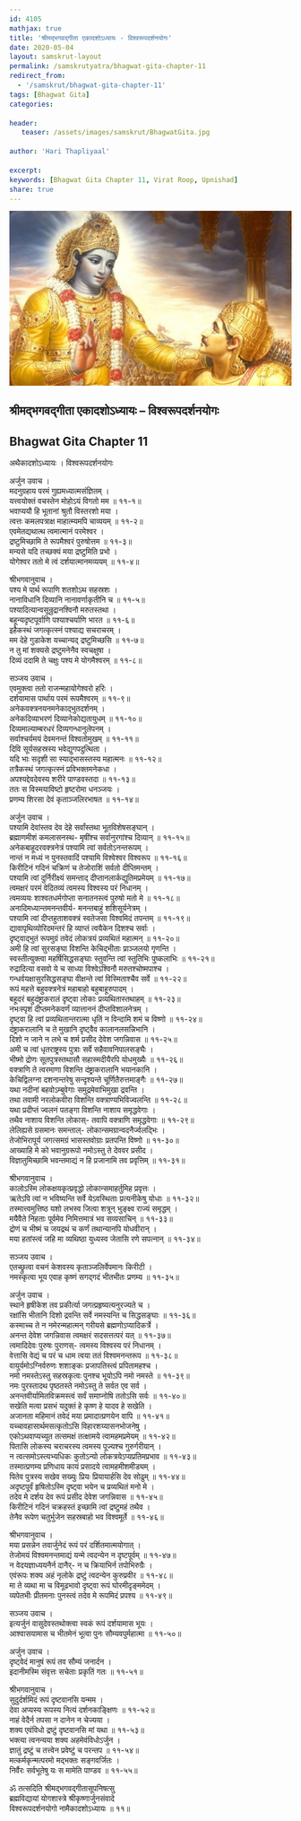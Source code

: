 ```yaml
---    
id: 4105    
mathjax: true    
title: 'श्रीमद्भगवद्गीता एकादशोऽध्यायः - विश्वरूपदर्शनयोगः'    
date: 2020-05-04    
layout: samskrut-layout 
permalink: /samskrutyatra/bhagwat-gita-chapter-11
redirect_from: 
  - '/samskrut/bhagwat-gita-chapter-11'
tags: [Bhagwat Gita]    
categories:    
    
header:    
   teaser: /assets/images/samskrut/BhagwatGita.jpg    
    
author: 'Hari Thapliyaal'    
    
excerpt:    
keywords: [Bhagwat Gita Chapter 11, Virat Roop, Upnishad]       
share: true    
---    
```

    
![](/assets/images/samskrut/BhagwatGita.jpg)    
    
## श्रीमद्भगवद्गीता एकादशोऽध्यायः – विश्वरूपदर्शनयोगः    
## Bhagwat Gita Chapter 11    
    
अथैकादशोऽध्यायः ।    विश्वरूपदर्शनयोगः    
    
अर्जुन उवाच ।    
मदनुग्रहाय परमं गुह्यमध्यात्मसंज्ञितम् ।    
यत्त्वयोक्तं वचस्तेन मोहोऽयं विगतो मम ॥ ११-१॥    
भवाप्ययौ हि भूतानां श्रुतौ विस्तरशो मया ।    
त्वत्तः कमलपत्राक्ष माहात्म्यमपि चाव्ययम् ॥ ११-२॥    
एवमेतद्यथात्थ त्वमात्मानं परमेश्वर ।    
द्रष्टुमिच्छामि ते रूपमैश्वरं पुरुषोत्तम ॥ ११-३॥    
मन्यसे यदि तच्छक्यं मया द्रष्टुमिति प्रभो ।    
योगेश्वर ततो मे त्वं दर्शयात्मानमव्ययम् ॥ ११-४॥    
    
श्रीभगवानुवाच ।    
पश्य मे पार्थ रूपाणि शतशोऽथ सहस्रशः ।    
नानाविधानि दिव्यानि नानावर्णाकृतीनि च ॥ ११-५॥    
पश्यादित्यान्वसून्रुद्रानश्विनौ मरुतस्तथा ।    
बहून्यदृष्टपूर्वाणि पश्याश्चर्याणि भारत ॥ ११-६॥    
इहैकस्थं जगत्कृत्स्नं पश्याद्य सचराचरम् ।    
मम देहे गुडाकेश यच्चान्यद् द्रष्टुमिच्छसि ॥ ११-७॥    
न तु मां शक्यसे द्रष्टुमनेनैव स्वचक्षुषा ।    
दिव्यं ददामि ते चक्षुः पश्य मे योगमैश्वरम् ॥ ११-८॥    
    
सञ्जय उवाच ।    
एवमुक्त्वा ततो राजन्महायोगेश्वरो हरिः ।    
दर्शयामास पार्थाय परमं रूपमैश्वरम् ॥ ११-९॥    
अनेकवक्त्रनयनमनेकाद्भुतदर्शनम् ।    
अनेकदिव्याभरणं दिव्यानेकोद्यतायुधम् ॥ ११-१०॥    
दिव्यमाल्याम्बरधरं दिव्यगन्धानुलेपनम् ।    
सर्वाश्चर्यमयं देवमनन्तं विश्वतोमुखम् ॥ ११-११॥    
दिवि सूर्यसहस्रस्य भवेद्युगपदुत्थिता ।    
यदि भाः सदृशी सा स्याद्भासस्तस्य महात्मनः ॥ ११-१२॥    
तत्रैकस्थं जगत्कृत्स्नं प्रविभक्तमनेकधा ।    
अपश्यद्देवदेवस्य शरीरे पाण्डवस्तदा ॥ ११-१३॥    
ततः स विस्मयाविष्टो हृष्टरोमा धनञ्जयः ।    
प्रणम्य शिरसा देवं कृताञ्जलिरभाषत ॥ ११-१४॥    
    
अर्जुन उवाच ।    
पश्यामि देवांस्तव देव देहे सर्वांस्तथा भूतविशेषसङ्घान् ।    
ब्रह्माणमीशं कमलासनस्थ- मृषींश्च सर्वानुरगांश्च दिव्यान् ॥ ११-१५॥    
अनेकबाहूदरवक्त्रनेत्रं पश्यामि त्वां सर्वतोऽनन्तरूपम् ।    
नान्तं न मध्यं न पुनस्तवादिं पश्यामि विश्वेश्वर   विश्वरूप ॥ ११-१६॥    
किरीटिनं गदिनं चक्रिणं च तेजोराशिं सर्वतो दीप्तिमन्तम् ।    
पश्यामि त्वां दुर्निरीक्ष्यं समन्ताद् दीप्तानलार्कद्युतिमप्रमेयम् ॥ ११-१७॥    
त्वमक्षरं परमं वेदितव्यं त्वमस्य विश्वस्य परं निधानम् ।    
त्वमव्ययः शाश्वतधर्मगोप्ता सनातनस्त्वं पुरुषो मतो मे ॥ ११-१८॥    
अनादिमध्यान्तमनन्तवीर्य- मनन्तबाहुं शशिसूर्यनेत्रम् ।    
पश्यामि त्वां दीप्तहुताशवक्त्रं स्वतेजसा विश्वमिदं तपन्तम् ॥ ११-१९॥    
द्यावापृथिव्योरिदमन्तरं हि व्याप्तं त्वयैकेन दिशश्च सर्वाः ।    
दृष्ट्वाद्भुतं रूपमुग्रं तवेदं लोकत्रयं प्रव्यथितं महात्मन् ॥ ११-२०॥    
अमी हि त्वां सुरसङ्घा विशन्ति केचिद्भीताः प्राञ्जलयो गृणन्ति ।    
स्वस्तीत्युक्त्वा महर्षिसिद्धसङ्घाः स्तुवन्ति त्वां स्तुतिभिः पुष्कलाभिः ॥ ११-२१॥    
रुद्रादित्या वसवो ये च साध्या विश्वेऽश्विनौ मरुतश्चोष्मपाश्च ।    
गन्धर्वयक्षासुरसिद्धसङ्घा वीक्षन्ते त्वां विस्मिताश्चैव सर्वे ॥ ११-२२॥    
रूपं महत्ते बहुवक्त्रनेत्रं महाबाहो बहुबाहूरुपादम् ।    
बहूदरं बहुदंष्ट्राकरालं दृष्ट्वा लोकाः प्रव्यथितास्तथाहम् ॥ ११-२३॥    
नभःस्पृशं दीप्तमनेकवर्णं व्यात्ताननं दीप्तविशालनेत्रम् ।    
दृष्ट्वा हि त्वां प्रव्यथितान्तरात्मा धृतिं न विन्दामि शमं च विष्णो ॥ ११-२४॥    
दंष्ट्राकरालानि च ते मुखानि दृष्ट्वैव कालानलसन्निभानि ।    
दिशो न जाने न लभे च शर्म प्रसीद देवेश जगन्निवास ॥ ११-२५॥    
अमी च त्वां धृतराष्ट्रस्य पुत्राः सर्वे सहैवावनिपालसङ्घैः ।    
भीष्मो द्रोणः सूतपुत्रस्तथासौ सहास्मदीयैरपि योधमुख्यैः ॥ ११-२६॥    
वक्त्राणि ते त्वरमाणा विशन्ति दंष्ट्राकरालानि भयानकानि ।    
केचिद्विलग्ना दशनान्तरेषु सन्दृश्यन्ते चूर्णितैरुत्तमाङ्गैः ॥ ११-२७॥    
यथा नदीनां बहवोऽम्बुवेगाः समुद्रमेवाभिमुखा द्रवन्ति ।    
तथा तवामी नरलोकवीरा विशन्ति वक्त्राण्यभिविज्वलन्ति ॥ ११-२८॥    
यथा प्रदीप्तं ज्वलनं पतङ्गा विशन्ति नाशाय समृद्धवेगाः ।    
तथैव नाशाय विशन्ति लोकास्- तवापि वक्त्राणि समृद्धवेगाः ॥ ११-२९॥    
लेलिह्यसे ग्रसमानः समन्ताल्- लोकान्समग्रान्वदनैर्ज्वलद्भिः ।    
तेजोभिरापूर्य जगत्समग्रं भासस्तवोग्राः प्रतपन्ति विष्णो ॥ ११-३०॥    
आख्याहि मे को भवानुग्ररूपो नमोऽस्तु ते देववर प्रसीद ।    
विज्ञातुमिच्छामि भवन्तमाद्यं न हि प्रजानामि तव प्रवृत्तिम् ॥ ११-३१॥    
    
श्रीभगवानुवाच ।    
कालोऽस्मि लोकक्षयकृत्प्रवृद्धो लोकान्समाहर्तुमिह प्रवृत्तः ।    
ऋतेऽपि त्वां न भविष्यन्ति सर्वे येऽवस्थिताः प्रत्यनीकेषु योधाः ॥ ११-३२॥    
तस्मात्त्वमुत्तिष्ठ यशो लभस्व जित्वा शत्रून् भुङ्क्ष्व राज्यं समृद्धम् ।    
मयैवैते निहताः पूर्वमेव निमित्तमात्रं भव सव्यसाचिन् ॥ ११-३३॥    
द्रोणं च भीष्मं च जयद्रथं च कर्णं तथान्यानपि योधवीरान् ।    
मया हतांस्त्वं जहि मा व्यथिष्ठा युध्यस्व जेतासि रणे सपत्नान् ॥ ११-३४॥    
    
सञ्जय उवाच ।    
एतच्छ्रुत्वा वचनं केशवस्य कृताञ्जलिर्वेपमानः किरीटी ।    
नमस्कृत्वा भूय एवाह कृष्णं सगद्गदं भीतभीतः प्रणम्य ॥ ११-३५॥    
    
अर्जुन उवाच ।    
स्थाने हृषीकेश तव प्रकीर्त्या जगत्प्रहृष्यत्यनुरज्यते च ।    
रक्षांसि भीतानि दिशो द्रवन्ति सर्वे नमस्यन्ति च सिद्धसङ्घाः ॥ ११-३६॥    
कस्माच्च ते न नमेरन्महात्मन् गरीयसे ब्रह्मणोऽप्यादिकर्त्रे ।    
अनन्त देवेश जगन्निवास त्वमक्षरं सदसत्तत्परं यत् ॥ ११-३७॥    
त्वमादिदेवः पुरुषः पुराणस्- त्वमस्य विश्वस्य परं निधानम् ।    
वेत्तासि वेद्यं च परं च धाम त्वया ततं विश्वमनन्तरूप ॥ ११-३८॥    
वायुर्यमोऽग्निर्वरुणः शशाङ्कः प्रजापतिस्त्वं प्रपितामहश्च ।    
नमो नमस्तेऽस्तु सहस्रकृत्वः पुनश्च भूयोऽपि नमो नमस्ते ॥ ११-३९॥    
नमः पुरस्तादथ पृष्ठतस्ते नमोऽस्तु ते सर्वत एव सर्व ।    
अनन्तवीर्यामितविक्रमस्त्वं सर्वं समाप्नोषि ततोऽसि सर्वः ॥ ११-४०॥    
सखेति मत्वा प्रसभं यदुक्तं हे कृष्ण हे यादव हे सखेति ।    
अजानता महिमानं तवेदं मया प्रमादात्प्रणयेन वापि ॥ ११-४१॥    
यच्चावहासार्थमसत्कृतोऽसि विहारशय्यासनभोजनेषु ।    
एकोऽथवाप्यच्युत तत्समक्षं तत्क्षामये त्वामहमप्रमेयम् ॥ ११-४२॥    
पितासि लोकस्य चराचरस्य त्वमस्य पूज्यश्च गुरुर्गरीयान् ।    
न त्वत्समोऽस्त्यभ्यधिकः कुतोऽन्यो लोकत्रयेऽप्यप्रतिमप्रभाव ॥ ११-४३॥    
तस्मात्प्रणम्य प्रणिधाय कायं प्रसादये त्वामहमीशमीड्यम् ।    
पितेव पुत्रस्य सखेव सख्युः प्रियः प्रियायार्हसि देव सोढुम् ॥ ११-४४॥    
अदृष्टपूर्वं हृषितोऽस्मि दृष्ट्वा भयेन च प्रव्यथितं मनो मे ।    
तदेव मे दर्शय देव रूपं प्रसीद देवेश जगन्निवास ॥ ११-४५॥    
किरीटिनं गदिनं चक्रहस्तं इच्छामि त्वां द्रष्टुमहं तथैव ।    
तेनैव रूपेण चतुर्भुजेन सहस्रबाहो भव विश्वमूर्ते ॥ ११-४६॥    
    
श्रीभगवानुवाच ।    
मया प्रसन्नेन तवार्जुनेदं रूपं परं दर्शितमात्मयोगात् ।    
तेजोमयं विश्वमनन्तमाद्यं यन्मे त्वदन्येन न दृष्टपूर्वम् ॥ ११-४७॥    
न वेदयज्ञाध्ययनैर्न दानैर्- न च क्रियाभिर्न तपोभिरुग्रैः ।    
एवंरूपः शक्य अहं नृलोके द्रष्टुं त्वदन्येन कुरुप्रवीर ॥ ११-४८॥    
मा ते व्यथा मा च विमूढभावो दृष्ट्वा रूपं घोरमीदृङ्ममेदम् ।    
व्यपेतभीः प्रीतमनाः पुनस्त्वं तदेव मे रूपमिदं प्रपश्य ॥ ११-४९॥    
    
सञ्जय उवाच ।    
इत्यर्जुनं वासुदेवस्तथोक्त्वा स्वकं रूपं दर्शयामास भूयः ।    
आश्वासयामास च भीतमेनं भूत्वा पुनः सौम्यवपुर्महात्मा ॥ ११-५०॥    
    
अर्जुन उवाच ।    
दृष्ट्वेदं मानुषं रूपं तव सौम्यं जनार्दन ।    
इदानीमस्मि संवृत्तः सचेताः प्रकृतिं गतः ॥ ११-५१॥    
    
श्रीभगवानुवाच ।    
सुदुर्दर्शमिदं रूपं दृष्टवानसि यन्मम ।    
देवा अप्यस्य रूपस्य नित्यं दर्शनकाङ्क्षिणः ॥ ११-५२॥    
नाहं वेदैर्न तपसा न दानेन न चेज्यया ।    
शक्य एवंविधो द्रष्टुं दृष्टवानसि मां यथा ॥ ११-५३॥    
भक्त्या त्वनन्यया शक्य अहमेवंविधोऽर्जुन ।    
ज्ञातुं द्रष्टुं च तत्त्वेन प्रवेष्टुं च परन्तप ॥ ११-५४॥    
मत्कर्मकृन्मत्परमो मद्भक्तः सङ्गवर्जितः ।    
निर्वैरः सर्वभूतेषु यः स मामेति पाण्डव ॥ ११-५५॥    
    
ॐ तत्सदिति श्रीमद्भगवद्गीतासूपनिषत्सु    
ब्रह्मविद्यायां योगशास्त्रे श्रीकृष्णार्जुनसंवादे    
विश्वरूपदर्शनयोगो नामैकादशोऽध्यायः ॥ ११॥    
    
